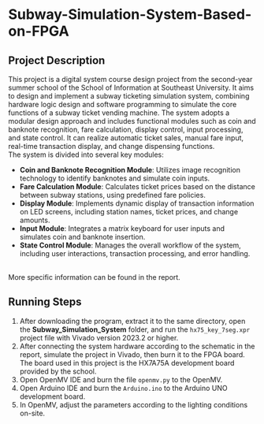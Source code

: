 # Subway-Simulation-System-Based-on-FPGA

## Project Description

This project is a digital system course design project from the second-year summer school of the School of Information at Southeast University. It aims to design and implement a subway ticketing simulation system, combining hardware logic design and software programming to simulate the core functions of a subway ticket vending machine. The system adopts a modular design approach and includes functional modules such as coin and banknote recognition, fare calculation, display control, input processing, and state control. It can realize automatic ticket sales, manual fare input, real-time transaction display, and change dispensing functions.    
The system is divided into several key modules:
   - **Coin and Banknote Recognition Module**: Utilizes image recognition technology to identify banknotes and simulate coin inputs.
   - **Fare Calculation Module**: Calculates ticket prices based on the distance between subway stations, using predefined fare policies.
   - **Display Module**: Implements dynamic display of transaction information on LED screens, including station names, ticket prices, and change amounts.
   - **Input Module**: Integrates a matrix keyboard for user inputs and simulates coin and banknote insertion.
   - **State Control Module**: Manages the overall workflow of the system, including user interactions, transaction processing, and error handling.

<br>More specific information can be found in the report.


## Running Steps

1. After downloading the program, extract it to the same directory, open the **Subway_Simulation_System** folder, and run the `hx75_key_7seg.xpr` project file with Vivado version 2023.2 or higher.
2. After connecting the system hardware according to the schematic in the report, simulate the project in Vivado, then burn it to the FPGA board. The board used in this project is the HX7A75A development board provided by the school.
3. Open OpenMV IDE and burn the file `openmv.py` to the OpenMV.
4. Open Arduino IDE and burn the `Arduino.ino` to the Arduino UNO development board.
5. In OpenMV, adjust the parameters according to the lighting conditions on-site.

